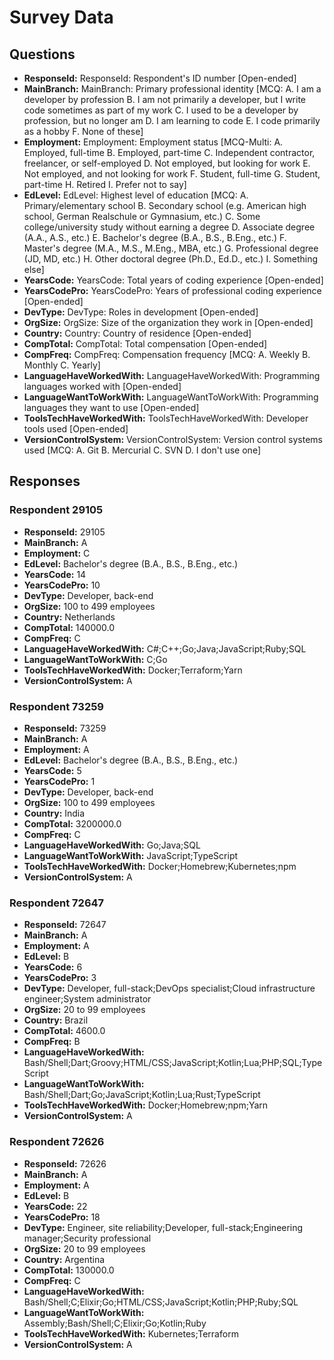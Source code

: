 # Survey Data

## Questions

- **ResponseId:** ResponseId: Respondent's ID number [Open-ended]
- **MainBranch:** MainBranch: Primary professional identity [MCQ: A. I am a developer by profession B. I am not primarily a developer, but I write code sometimes as part of my work C. I used to be a developer by profession, but no longer am D. I am learning to code E. I code primarily as a hobby F. None of these]
- **Employment:** Employment: Employment status [MCQ-Multi: A. Employed, full-time B. Employed, part-time C. Independent contractor, freelancer, or self-employed D. Not employed, but looking for work E. Not employed, and not looking for work F. Student, full-time G. Student, part-time H. Retired I. Prefer not to say]
- **EdLevel:** EdLevel: Highest level of education [MCQ: A. Primary/elementary school B. Secondary school (e.g. American high school, German Realschule or Gymnasium, etc.) C. Some college/university study without earning a degree D. Associate degree (A.A., A.S., etc.) E. Bachelor's degree (B.A., B.S., B.Eng., etc.) F. Master's degree (M.A., M.S., M.Eng., MBA, etc.) G. Professional degree (JD, MD, etc.) H. Other doctoral degree (Ph.D., Ed.D., etc.) I. Something else]
- **YearsCode:** YearsCode: Total years of coding experience [Open-ended]
- **YearsCodePro:** YearsCodePro: Years of professional coding experience [Open-ended]
- **DevType:** DevType: Roles in development [Open-ended]
- **OrgSize:** OrgSize: Size of the organization they work in [Open-ended]
- **Country:** Country: Country of residence [Open-ended]
- **CompTotal:** CompTotal: Total compensation [Open-ended]
- **CompFreq:** CompFreq: Compensation frequency [MCQ: A. Weekly B. Monthly C. Yearly]
- **LanguageHaveWorkedWith:** LanguageHaveWorkedWith: Programming languages worked with [Open-ended]
- **LanguageWantToWorkWith:** LanguageWantToWorkWith: Programming languages they want to use [Open-ended]
- **ToolsTechHaveWorkedWith:** ToolsTechHaveWorkedWith: Developer tools used [Open-ended]
- **VersionControlSystem:** VersionControlSystem: Version control systems used [MCQ: A. Git B. Mercurial C. SVN D. I don't use one]

## Responses

### Respondent 29105

- **ResponseId:** 29105
- **MainBranch:** A
- **Employment:** C
- **EdLevel:** Bachelor's degree (B.A., B.S., B.Eng., etc.)
- **YearsCode:** 14
- **YearsCodePro:** 10
- **DevType:** Developer, back-end
- **OrgSize:** 100 to 499 employees
- **Country:** Netherlands
- **CompTotal:** 140000.0
- **CompFreq:** C
- **LanguageHaveWorkedWith:** C#;C++;Go;Java;JavaScript;Ruby;SQL
- **LanguageWantToWorkWith:** C;Go
- **ToolsTechHaveWorkedWith:** Docker;Terraform;Yarn
- **VersionControlSystem:** A

### Respondent 73259

- **ResponseId:** 73259
- **MainBranch:** A
- **Employment:** A
- **EdLevel:** Bachelor's degree (B.A., B.S., B.Eng., etc.)
- **YearsCode:** 5
- **YearsCodePro:** 1
- **DevType:** Developer, back-end
- **OrgSize:** 100 to 499 employees
- **Country:** India
- **CompTotal:** 3200000.0
- **CompFreq:** C
- **LanguageHaveWorkedWith:** Go;Java;SQL
- **LanguageWantToWorkWith:** JavaScript;TypeScript
- **ToolsTechHaveWorkedWith:** Docker;Homebrew;Kubernetes;npm
- **VersionControlSystem:** A

### Respondent 72647

- **ResponseId:** 72647
- **MainBranch:** A
- **Employment:** A
- **EdLevel:** B
- **YearsCode:** 6
- **YearsCodePro:** 3
- **DevType:** Developer, full-stack;DevOps specialist;Cloud infrastructure engineer;System administrator
- **OrgSize:** 20 to 99 employees
- **Country:** Brazil
- **CompTotal:** 4600.0
- **CompFreq:** B
- **LanguageHaveWorkedWith:** Bash/Shell;Dart;Groovy;HTML/CSS;JavaScript;Kotlin;Lua;PHP;SQL;TypeScript
- **LanguageWantToWorkWith:** Bash/Shell;Dart;Go;JavaScript;Kotlin;Lua;Rust;TypeScript
- **ToolsTechHaveWorkedWith:** Docker;Homebrew;npm;Yarn
- **VersionControlSystem:** A

### Respondent 72626

- **ResponseId:** 72626
- **MainBranch:** A
- **Employment:** A
- **EdLevel:** B
- **YearsCode:** 22
- **YearsCodePro:** 18
- **DevType:** Engineer, site reliability;Developer, full-stack;Engineering manager;Security professional
- **OrgSize:** 20 to 99 employees
- **Country:** Argentina
- **CompTotal:** 130000.0
- **CompFreq:** C
- **LanguageHaveWorkedWith:** Bash/Shell;C;Elixir;Go;HTML/CSS;JavaScript;Kotlin;PHP;Ruby;SQL
- **LanguageWantToWorkWith:** Assembly;Bash/Shell;C;Elixir;Go;Kotlin;Ruby
- **ToolsTechHaveWorkedWith:** Kubernetes;Terraform
- **VersionControlSystem:** A

